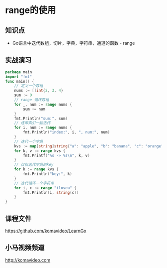 range的使用
==========

## 知识点

* Go语言中迭代数组，切片，字典，字符串，通道的函数 - range

## 实战演习

~~~go
package main
import "fmt"
func main() {
	// 定义一个数组
    nums := []int{2, 3, 4}
	sum := 0
	// range 循环数组
    for _, num := range nums {
        sum += num
    }
    fmt.Println("sum:", sum)
	// 连带索引一起迭代
    for i, num := range nums {
		fmt.Println("index:", i, ", num:", num)
    }
	// 迭代一个字典
    kvs := map[string]string{"a": "apple", "b": "banana", "c": "orange"}
    for k, v := range kvs {
        fmt.Printf("%s -> %s\n", k, v)
    }
	// 仅仅迭代字典的key
    for k := range kvs {
        fmt.Println("key:", k)
    }
	// 迭代循环一个字符串
    for i, c := range "iloveu" {
        fmt.Println(i, string(c))
    }
}
~~~

## 课程文件

https://github.com/komavideo/LearnGo

## 小马视频频道

http://komavideo.com
